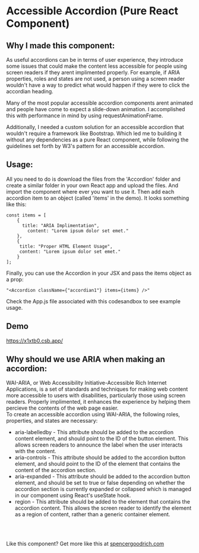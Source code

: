 # Accessible Accordion (Pure React Component)


## Why I made this component:

As useful accordions can be in terms of user experience, they introduce some issues that could make the content less accessible for people using screen readers if they arent implimented properly. For example, if ARIA properties, roles and states are not used, a person using a screen reader wouldn't have a way to predict what would happen if they were to click the accordian heading.

Many of the most popular accessible accordion components arent animated and people have come to expect a slide-down animation. I accomplished this with performance in mind by using requestAnimationFrame.

Additionally, I needed a custom solution for an accessible accordion that wouldn't require a framework like Bootstrap. Which led me to building it without any dependencies as a pure React component, while following the guidelines set forth by W3's pattern for an accessible accordion.

## Usage:

All you need to do is download the files from the 'Accordion' folder and create a similar folder in your own React app and upload the files. And import the component where ever you want to use it. Then add each accordion item to an object (called 'items' in the demo).
It looks something like this:

    const items = [
        {
          title: "ARIA Implimentation",
            content: "Lorem ipsum dolor set emet."
        },
        {
         title: "Proper HTML Element Usage",
         content: "Lorem ipsum dolor set emet."
        }
    ];

Finally, you can use the Accordion in your JSX and pass the items object as a prop:

    "<Accordion className={"accordian1"} items={items} />"

Check the App.js file associated with this codesandbox to see example usage.


## Demo

https://x1xtb0.csb.app/

## Why should we use ARIA when making an accordion:

WAI-ARIA, or Web Accessibility Initiative-Accessible Rich Internet Applications, is a set of standards and techniques for making web content more accessible to users with disabilities, particularly those using screen readers. Properly implimented, it enhances the experience by helping them percieve the contents of the web page easier.
<br>
To create an accessible accordion using WAI-ARIA, the following roles, properties, and states are necessary:
<br>
* aria-labelledby - This attribute should be added to the accordion content element, and should point to the ID of the button element. This allows screen readers to announce the label when the user interacts with the content.
* aria-controls - This attribute should be added to the accordion button element, and should point to the ID of the element that contains the content of the accordion section.
* aria-expanded - This attribute should be added to the accordion button element, and should be set to true or false depending on whether the accordion section is currently expanded or collapsed which is managed in our component using React's useState hook.
* region - This attribute should be added to the element that contains the accordion content. This allows the screen reader to identify the element as a region of content, rather than a generic container element.
<br>
<br>


Like this component? Get more like this at 
[spencergoodrich.com](https://spencergoodrich.com)


